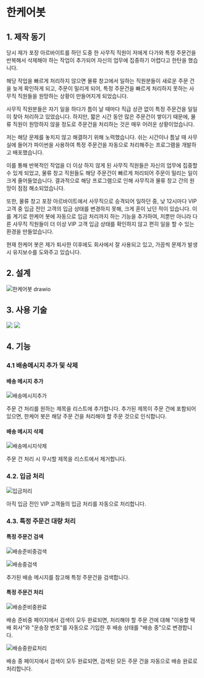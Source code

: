 ﻿# 한케어봇
## 1. 제작 동기
당시 제가 포장 아르바이트를 하던 도중 한 사무직 직원이 저에게 다가와 특정 주문건을 반복해서 삭제해야 하는 작업이 추가되어 자신의 업무에 집중하기 어렵다고 한탄을 했습니다.

해당 작업을 빠르게 처리하지 않으면 물류 창고에서 일하는 직원분들이 새로운 주문 건을 늦게 확인하게 되고, 주문이 밀리게 되어, 특정 주문건을 빠르게 처리하지 못하는 사무직 직원들을 원망하는 상황이 만들어지게 되었습니다.

사무직 직원분들은 자기 일을 하다가 틈이 날 때마다 직급 상관 없이 특정 주문건을 일일이 찾아 처리하고 있었습니다. 하지만, 짧은 시간 동안 많은 주문건이 쌓이기 때문에, 물류 직원이 원망하지 않을 정도로 주문건을 처리하는 것은 매우 어려운 상황이었습니다.

저는 해당 문제를 놓치지 않고 해결하기 위해 노력했습니다. 쉬는 시간이나 틈날 때 사무실에 들어가 파이썬을 사용하여 특정 주문건을 자동으로 처리해주는 프로그램을 개발하고 배포했습니다. 

이를 통해 반복적인 작업을 더 이상 하지 않게 된 사무직 직원들은 자신의 업무에 집중할 수 있게 되었고, 물류 창고 직원들도 해당 주문건이 빠르게 처리되어 주문이 밀리는 일이 크게 줄어들었습니다. 결과적으로 해당 프로그램으로 인해 사무직과 물류 창고 간의 원망이 점점 해소되었습니다.

또한, 물류 창고 포장 아르바이트에서 사무직으로 승격되어 일하던 중, 낮 12시마다 VIP 고객 중 입금 전인 고객의 입금 상태를 변경하지 못해, 크게 혼이 났던 적이 있습니다. 이를 계기로 한케어 봇에 자동으로 입금 처리까지 하는 기능을 추가하여, 저뿐만 아니라 다른 사무직 직원들이 더 이상 VIP 고객 입금 상태를 확인하지 않고 편히 일을 할 수 있는 환경을 만들었습니다.

현재 한케어 봇은 제가 퇴사한 이후에도 회사에서 잘 사용되고 있고, 가끔씩 문제가 발생시 유지보수를 도와주고 있습니다.

## 2. 설계
![한케어봇 drawio](https://github.com/coldsteelpope/haancare_bot/assets/128117575/4284b68d-64b8-4f67-a1b8-be47854a10bc)

## 3. 사용 기술
<img src="https://img.shields.io/badge/python-3776AB?style=for-the-badge&logo=python&logoColor=white"> <img src="https://img.shields.io/badge/selenium-43B02A?style=for-the-badge&logo=selenium&logoColor=white">

## 4. 기능
### 4.1 배송메시지 추가 및 삭제
#### 배송 메시지 추가
![배송메시지추가](https://github.com/coldsteelpope/haancare_bot/assets/128117575/88785afb-48cb-41eb-b3b6-e67e2e3750f5)

주문 건 처리를 원하는 제목을 리스트에 추가합니다. 추가된 제목이 주문 건에 포함되어 있으면, 한케어 봇은 해당 주문 건을 처리해야 할 주문 것으로 인식합니다.

#### 배송 메시지 삭제
![배송메시지삭제](https://github.com/coldsteelpope/haancare_bot/assets/128117575/99738b56-c033-4520-9825-e7feed655b82)

주문 건 처리 시 무시할 제목을 리스트에서 제거합니다.

### 4.2. 입금 처리
![입금처리](https://github.com/coldsteelpope/haancare_bot/assets/128117575/46605db4-d3f5-4006-8c96-7d543eb90799)

아직 입금 전인 VIP 고객들의 입금 처리를 자동으로 처리합니다.

### 4.3. 특정 주문건 대량 처리
#### 특정 주문건 검색
![배송준비중검색](https://github.com/coldsteelpope/haancare_bot/assets/128117575/626bf8b9-dd5a-4174-9ef8-0269da9ae5dc)

![배송중검색](https://github.com/coldsteelpope/haancare_bot/assets/128117575/8cb53f9b-d4a8-4a5f-9f2e-0ad5cd0012f9)

추가된 배송 메시지를 참고해 특정 주문건을 검색합니다.

#### 특정 주문건 처리
![배송준비중완료](https://github.com/coldsteelpope/haancare_bot/assets/128117575/255df6a3-4730-4ce1-a6aa-e700025f315e)

배송 준비중 페이지에서 검색이 모두 완료되면, 처리해야 할 주문 건에 대해 "이용할 택배 회사"와 "운송장 번호"를 자동으로 기입한 후 배송 상태를 "배송 중"으로 변경합니다.

![배송중완료처리](https://github.com/coldsteelpope/haancare_bot/assets/128117575/39a14c65-b71d-4924-9c47-a699a33fae14)

배송 중 페이지에서 검색이 모두 완료되면, 검색된 모든 주문 건을 자동으로 배송 완료로 처리합니다.
